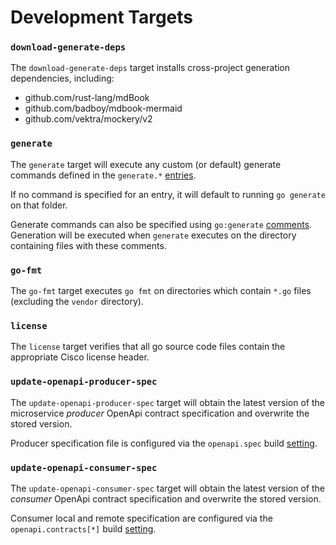 # Development Targets

### `download-generate-deps`

The `download-generate-deps` target installs cross-project generation dependencies, including:

- github.com/rust-lang/mdBook
- github.com/badboy/mdbook-mermaid
- github.com/vektra/mockery/v2

### `generate`

The `generate` target will execute any custom (or default) generate commands defined in
the `generate.*` [entries](config.md#generate).

If no command is specified for an entry, it will default to running `go generate` on that folder.

Generate commands can also be specified using `go:generate` [comments](https://blog.golang.org/generate).
Generation will be executed when `generate` executes on the directory containing files with these comments.

### `go-fmt`

The `go-fmt` target executes `go fmt` on directories which contain `*.go` files (excluding the `vendor` directory).

### `license`

The `license` target verifies that all go source code files contain the appropriate Cisco license header. 

### `update-openapi-producer-spec`

The `update-openapi-producer-spec` target will obtain the latest version of the
microservice _producer_ OpenApi contract specification and overwrite the stored version.

Producer specification file is configured via the `openapi.spec` build [setting](config.md#openapi).

### `update-openapi-consumer-spec`

The `update-openapi-consumer-spec` target will obtain the latest version of the
_consumer_ OpenApi contract specification and overwrite the stored version.

Consumer local and remote specification are configured via the `openapi.contracts[*]` build [setting](config.md#openapi). 
